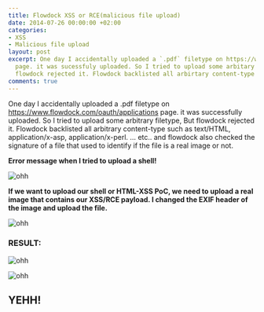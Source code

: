 ```yaml
---
title: Flowdock XSS or RCE(malicious file upload)
date: 2014-07-26 00:00:00 +02:00
categories:
- XSS
- Malicious file upload
layout: post
excerpt: One day I accidentally uploaded a `.pdf` filetype on https://www.flowdock.com/oauth/applications
  page. it was sucessfuly uploaded. So I tried to upload some arbitary filetype, But
  flowdock rejected it. Flowdock backlisted all arbirtary content-type such as.....
comments: true
---
```


One day I accidentally uploaded a .pdf filetype on https://www.flowdock.com/oauth/applications page. it was successfully uploaded. So I tried to upload some arbitrary filetype, But flowdock rejected it. Flowdock backlisted all arbitrary content-type such as text/HTML, application/x-asp, application/x-perl. … etc.. and flowdock also checked the signature of a file that used to identify if the file is a real image or not.

**Error message when I tried to upload a shell!**

![ohh](http://2.bp.blogspot.com/-P21qQh5Oytc/U9NgEyXweRI/AAAAAAAAAPg/EnoMY0H5CXw/s1600/1.png)


**If we want to upload our shell or HTML-XSS PoC, we need to upload a real image that contains our XSS/RCE payload. I changed the EXIF header of the image and upload the file.**

![ohh](http://1.bp.blogspot.com/-gsbzUjnYGmY/U9NgGaYF46I/AAAAAAAAAPo/hB4MN-rQCBc/s1600/2.png)

### RESULT:

![ohh](http://2.bp.blogspot.com/-mnaUU_-6PTU/U9NgG4o4c-I/AAAAAAAAAP0/oDSsBwRqDTM/s1600/3.png)

![ohh](http://1.bp.blogspot.com/-bpdH-nN4tYk/U9NgKLSwt1I/AAAAAAAAAP8/hGoi7rihJN0/s1600/4.png)
## YEHH!
